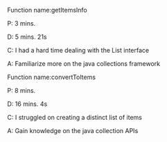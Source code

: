 Function name:getItemsInfo

P: 3 mins.

D: 5 mins. 21s

C: I had a hard time dealing with the List interface

A: Familiarize more on the java collections framework


Function name:convertToItems

P: 8 mins.

D: 16 mins. 4s

C: I struggled on creating a distinct list of items

A: Gain knowledge on the java collection APIs


